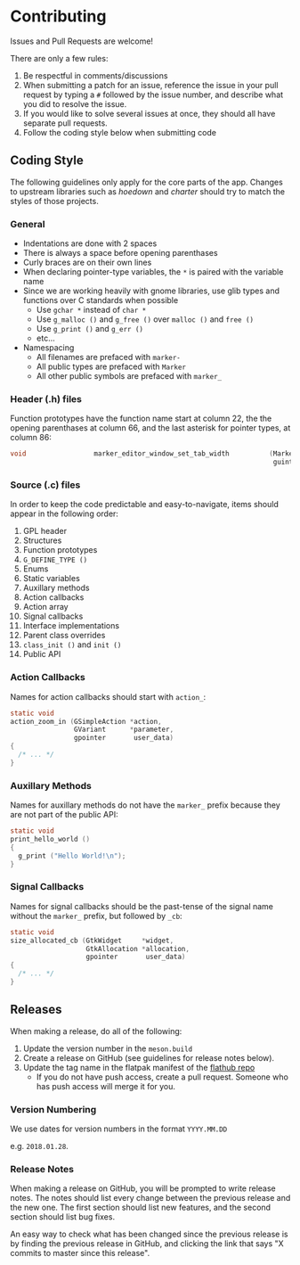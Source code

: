 # Contributing

Issues and Pull Requests are welcome!

There are only a few rules:

1. Be respectful in comments/discussions
2. When submitting a patch for an issue, reference the issue in your pull request
   by typing a ``#`` followed by the issue number, and describe what you did to
   resolve the issue.
3. If you would like to solve several issues at once, they should all have
   separate pull requests.
4. Follow the coding style below when submitting code

## Coding Style

The following guidelines only apply for the core parts of the app. Changes
to upstream libraries such as *hoedown* and *charter* should try to match the styles of those projects.

### General

* Indentations are done with 2 spaces
* There is always a space before opening parenthases
* Curly braces are on their own lines
* When declaring pointer-type variables, the ``*`` is paired with the variable name
* Since we are working heavily with gnome libraries, use glib types and functions over C standards when possible
  * Use ``gchar *`` instead of ``char *``
  * Use ``g_malloc ()`` and ``g_free ()`` over ``malloc ()`` and ``free ()``
  * Use ``g_print ()`` and ``g_err ()``
  * etc...
* Namespacing
  * All filenames are prefaced with ``marker-``
  * All public types are prefaced with ``Marker``
  * All other public symbols are prefaced with ``marker_``

### Header (.h) files

Function prototypes have the function name start at column 22, the the opening
parenthases at column 66, and the last asterisk for pointer types, at column 86:

```C
void                 marker_editor_window_set_tab_width          (MarkerEditorWindow *window,
                                                                  guint               value);
```

### Source (.c) files

In order to keep the code predictable and easy-to-navigate, items should
appear in the following order:

1. GPL header
2. Structures
3. Function prototypes
4. ``G_DEFINE_TYPE ()``
5. Enums
6. Static variables
7. Auxillary methods
8. Action callbacks
9. Action array
10. Signal callbacks
11. Interface implementations
12. Parent class overrides
13. ``class_init ()`` and ``init ()``
14. Public API

### Action Callbacks

Names for action callbacks should start with ``action_``:

```C
static void
action_zoom_in (GSimpleAction *action,
                GVariant      *parameter,
                gpointer       user_data)
{
  /* ... */
}
```

### Auxillary Methods

Names for auxillary methods do not have the ``marker_`` prefix because they
are not part of the public API:

```C
static void
print_hello_world ()
{
  g_print ("Hello World!\n");
}
```

### Signal Callbacks

Names for signal callbacks should be the past-tense of the signal name
without the ``marker_`` prefix, but followed by ``_cb``:

```C
static void
size_allocated_cb (GtkWidget     *widget,
                   GtkAllocation *allocation,
                   gpointer       user_data)
{
  /* ... */
}

```
## Releases

When making a release, do all of the following:

1. Update the version number in the ``meson.build``
2. Create a release on GitHub (see guidelines for release notes below).
3. Update the tag name in the flatpak manifest of the [flathub repo](https://github.com/flathub/com.github.fabiocolacio.marker)
    * If you do not have push access, create a pull request.
      Someone who has push access will merge it for you.

### Version Numbering

We use dates for version numbers in the format ``YYYY.MM.DD``

e.g. ``2018.01.28``.

### Release Notes

When making a release on GitHub, you will be prompted to write
release notes. The notes should list every change between the
previous release and the new one. The first section should list new features, and the second section should list bug fixes.

An easy way to check what has been changed since the previous release is by finding the previous release in GitHub, and clicking the link that says
"X commits to master since this release".